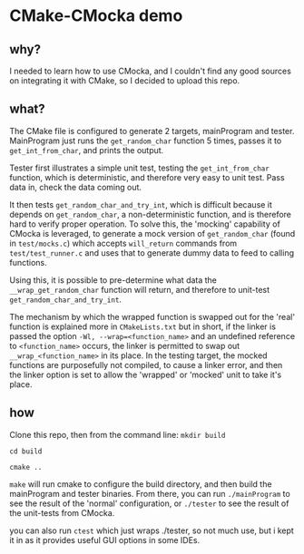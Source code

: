 # CMake-CMocka demo
## why?
I needed to learn how to use CMocka, and I couldn't find any good sources on integrating it with CMake, so I decided to upload this repo.

## what? 
The CMake file is configured to generate 2 targets, mainProgram and tester. MainProgram just runs the `get_random_char` function 5 times, passes it to 
`get_int_from_char`, and prints the output. 

Tester first illustrates a simple unit test, testing the `get_int_from_char` function, which is deterministic, and therefore very easy to unit test.
Pass data in, check the data coming out. 

It then tests `get_random_char_and_try_int`, which is difficult because it depends on `get_random_char`, a non-deterministic function, and is therefore 
hard to verify proper operation. To solve this, the 'mocking' capability of CMocka is leveraged, to generate a mock version of `get_random_char` (found in 
`test/mocks.c`) which accepts `will_return` commands from `test/test_runner.c` and uses that to generate dummy data to feed to calling functions. 

Using this, it is possible to pre-determine what data the `__wrap_get_random_char` function will return, and therefore to unit-test `get_random_char_and_try_int`.

The mechanism by which the wrapped function is swapped out for the 'real' function is explained more in `CMakeLists.txt` but in short, if the linker is passed the 
option `-Wl, --wrap=<function_name>` and an undefined reference to `<function_name>` occurs, the linker is permitted to swap out `__wrap_<function_name>` in its place.
In the testing target, the mocked functions are purposefully not compiled, to cause a linker error, and then the linker option is set to allow the 'wrapped' or 'mocked' unit
to take it's place. 

## how
Clone this repo, then from the command line: 
`mkdir build`

`cd build`

`cmake ..`

`make`
will run cmake to configure the build directory, and then build the mainProgram and tester binaries. 
From there, you can run 
`./mainProgram`
to see the result of the 'normal' configuration, or 
`./tester` 
to see the result of the unit-tests from CMocka.

you can also run 
`ctest`
which just wraps ./tester, so not much use, but i kept it in as it provides useful GUI options in some IDEs.



